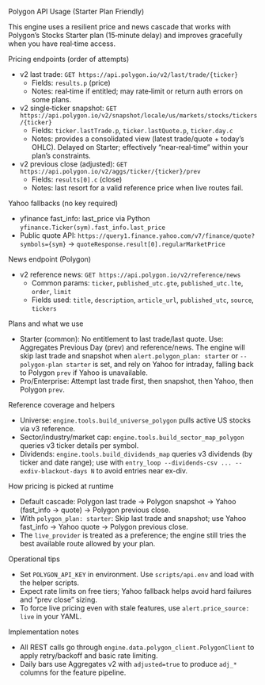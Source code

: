 Polygon API Usage (Starter Plan Friendly)

This engine uses a resilient price and news cascade that works with Polygon’s Stocks Starter plan (15‑minute delay) and improves gracefully when you have real‑time access.

Pricing endpoints (order of attempts)
- v2 last trade: `GET https://api.polygon.io/v2/last/trade/{ticker}`
  - Fields: `results.p` (price)
  - Notes: real‑time if entitled; may rate‑limit or return auth errors on some plans.
- v2 single‑ticker snapshot: `GET https://api.polygon.io/v2/snapshot/locale/us/markets/stocks/tickers/{ticker}`
  - Fields: `ticker.lastTrade.p`, `ticker.lastQuote.p`, `ticker.day.c`
  - Notes: provides a consolidated view (latest trade/quote + today’s OHLC). Delayed on Starter; effectively “near‑real‑time” within your plan’s constraints.
- v2 previous close (adjusted): `GET https://api.polygon.io/v2/aggs/ticker/{ticker}/prev`
  - Fields: `results[0].c` (close)
  - Notes: last resort for a valid reference price when live routes fail.

Yahoo fallbacks (no key required)
- yfinance fast_info: last_price via Python `yfinance.Ticker(sym).fast_info.last_price`
- Public quote API: `https://query1.finance.yahoo.com/v7/finance/quote?symbols={sym}` → `quoteResponse.result[0].regularMarketPrice`

News endpoint (Polygon)
- v2 reference news: `GET https://api.polygon.io/v2/reference/news`
  - Common params: `ticker`, `published_utc.gte`, `published_utc.lte`, `order`, `limit`
  - Fields used: `title`, `description`, `article_url`, `published_utc`, `source`, `tickers`

Plans and what we use
- Starter (common): No entitlement to last trade/last quote. Use: Aggregates Previous Day (prev) and reference/news. The engine will skip last trade and snapshot when `alert.polygon_plan: starter` or `--polygon-plan starter` is set, and rely on Yahoo for intraday, falling back to Polygon `prev` if Yahoo is unavailable.
- Pro/Enterprise: Attempt last trade first, then snapshot, then Yahoo, then Polygon `prev`.

Reference coverage and helpers
- Universe: `engine.tools.build_universe_polygon` pulls active US stocks via v3 reference.
- Sector/industry/market cap: `engine.tools.build_sector_map_polygon` queries v3 ticker details per symbol.
- Dividends: `engine.tools.build_dividends_map` queries v3 dividends (by ticker and date range); use with `entry_loop --dividends-csv ... --exdiv-blackout-days N` to avoid entries near ex-div.

How pricing is picked at runtime
- Default cascade: Polygon last trade → Polygon snapshot → Yahoo (fast_info → quote) → Polygon previous close.
- With `polygon_plan: starter`: Skip last trade and snapshot; use Yahoo fast_info → Yahoo quote → Polygon previous close.
- The `live_provider` is treated as a preference; the engine still tries the best available route allowed by your plan.

Operational tips
- Set `POLYGON_API_KEY` in environment. Use `scripts/api.env` and load with the helper scripts.
- Expect rate limits on free tiers; Yahoo fallback helps avoid hard failures and “prev close” sizing.
- To force live pricing even with stale features, use `alert.price_source: live` in your YAML.

Implementation notes
- All REST calls go through `engine.data.polygon_client.PolygonClient` to apply retry/backoff and basic rate limiting.
- Daily bars use Aggregates v2 with `adjusted=true` to produce `adj_*` columns for the feature pipeline.

